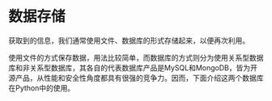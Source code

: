 # 数据存储

获取到的信息，我们通常使用文件、数据库的形式存储起来，以便再次利用。

使用文件的方式保存数据，用法比较简单，而数据库的方式则分为使用关系型数据库和非关系型数据库，其各自的代表数据库产品是MySQL和MongoDB，皆为开源产品，从性能和安全性角度都具有很强的竞争力。因而，下面介绍这两个数据库在Python中的使用。

